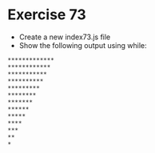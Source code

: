 # Exercise 73

- Create a new index73.js file
- Show the following output using while:

```
*************
************
***********
**********
*********
********
*******
******
*****
****
***
**
*
```
